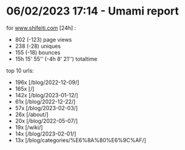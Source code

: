 # 06/02/2023 17:14 - Umami report
for www.shifeiti.com [24h] :

 - 802 (-123) page views
 - 238 (-28) uniques
 - 155 (-18) bounces
 - 15h 15' 55'' (-4h 8' 21'') totaltime


top 10 urls:
 - 196x [/blog/2022-12-09/]
 - 165x [/]
 - 142x [/blog/2023-01-12/]
 - 61x [/blog/2022-12-22/]
 - 57x [/blog/2023-02-03/]
 - 26x [/about/]
 - 20x [/blog/2022-05-07/]
 - 19x [/wiki/]
 - 14x [/blog/2023-02-01/]
 - 13x [/blog/categories/%E6%8A%80%E6%9C%AF/]


